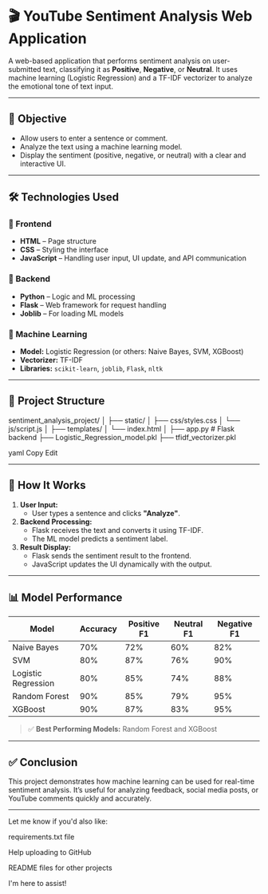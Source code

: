 # 🎬 YouTube Sentiment Analysis Web Application

A web-based application that performs sentiment analysis on user-submitted text, classifying it as **Positive**, **Negative**, or **Neutral**. It uses machine learning (Logistic Regression) and a TF-IDF vectorizer to analyze the emotional tone of text input.

---

## 🎯 Objective

- Allow users to enter a sentence or comment.
- Analyze the text using a machine learning model.
- Display the sentiment (positive, negative, or neutral) with a clear and interactive UI.

---

## 🛠️ Technologies Used

### 🔹 Frontend
- **HTML** – Page structure  
- **CSS** – Styling the interface  
- **JavaScript** – Handling user input, UI update, and API communication  

### 🔹 Backend
- **Python** – Logic and ML processing  
- **Flask** – Web framework for request handling  
- **Joblib** – For loading ML models  

### 🔹 Machine Learning
- **Model:** Logistic Regression (or others: Naive Bayes, SVM, XGBoost)  
- **Vectorizer:** TF-IDF  
- **Libraries:** `scikit-learn`, `joblib`, `Flask`, `nltk`

---

## 📁 Project Structure

sentiment_analysis_project/
│
├── static/
│ ├── css/styles.css
│ └── js/script.js
│
├── templates/
│ └── index.html
│
├── app.py # Flask backend
├── Logistic_Regression_model.pkl
├── tfidf_vectorizer.pkl

yaml
Copy
Edit

---

## 🚀 How It Works

1. **User Input:**
   - User types a sentence and clicks **"Analyze"**.
2. **Backend Processing:**
   - Flask receives the text and converts it using TF-IDF.
   - The ML model predicts a sentiment label.
3. **Result Display:**
   - Flask sends the sentiment result to the frontend.
   - JavaScript updates the UI dynamically with the output.

---

## 📊 Model Performance

| Model              | Accuracy | Positive F1 | Neutral F1 | Negative F1 |
|-------------------|----------|-------------|------------|-------------|
| Naive Bayes        | 70%      | 72%         | 60%        | 82%         |
| SVM                | 80%      | 87%         | 76%        | 90%         |
| Logistic Regression| 80%      | 85%         | 74%        | 88%         |
| Random Forest      | 90%      | 85%         | 79%        | 95%         |
| XGBoost            | 90%      | 87%         | 83%        | 95%         |

> ✅ **Best Performing Models:** Random Forest and XGBoost

---

## ✅ Conclusion

This project demonstrates how machine learning can be used for real-time sentiment analysis. It’s useful for analyzing feedback, social media posts, or YouTube comments quickly and accurately.

---

Let me know if you'd also like:

requirements.txt file

Help uploading to GitHub

README files for other projects

I'm here to assist!
